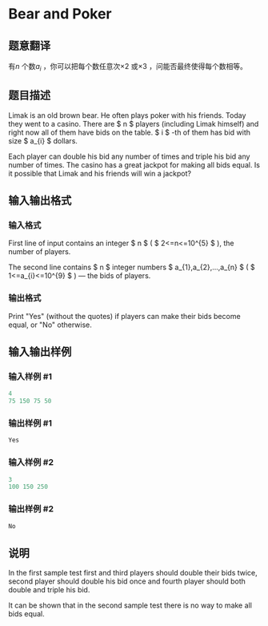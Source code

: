 # Bear and Poker

## 题意翻译

有$n$ 个数$a_i$ ，你可以把每个数任意次$\times 2$ 或$\times 3$ ，问能否最终使得每个数相等。

## 题目描述

Limak is an old brown bear. He often plays poker with his friends. Today they went to a casino. There are $ n $ players (including Limak himself) and right now all of them have bids on the table. $ i $ -th of them has bid with size $ a_{i} $ dollars.

Each player can double his bid any number of times and triple his bid any number of times. The casino has a great jackpot for making all bids equal. Is it possible that Limak and his friends will win a jackpot?

## 输入输出格式

### 输入格式

First line of input contains an integer $ n $ ( $ 2<=n<=10^{5} $ ), the number of players.

The second line contains $ n $ integer numbers $ a_{1},a_{2},...,a_{n} $ ( $ 1<=a_{i}<=10^{9} $ ) — the bids of players.

### 输出格式

Print "Yes" (without the quotes) if players can make their bids become equal, or "No" otherwise.

## 输入输出样例

### 输入样例 #1

```cpp
4
75 150 75 50

```
### 输出样例 #1

```cpp
Yes

```
### 输入样例 #2

```cpp
3
100 150 250

```
### 输出样例 #2

```cpp
No

```
## 说明

In the first sample test first and third players should double their bids twice, second player should double his bid once and fourth player should both double and triple his bid.

It can be shown that in the second sample test there is no way to make all bids equal.

